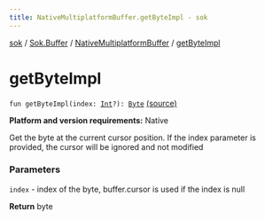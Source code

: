 ```yaml
---
title: NativeMultiplatformBuffer.getByteImpl - sok
---
```


[sok](../../index.html) / [Sok.Buffer](../index.html) / [NativeMultiplatformBuffer](index.html) / [getByteImpl](./get-byte-impl.html)

# getByteImpl

`fun getByteImpl(index: `[`Int`](https://kotlinlang.org/api/latest/jvm/stdlib/kotlin/-int/index.html)`?): `[`Byte`](https://kotlinlang.org/api/latest/jvm/stdlib/kotlin/-byte/index.html) [(source)](https://github.com/SeekDaSky/Sok/tree/master/native/sok-native-linux/src/Sok/Buffer/NativeMultiplatformBuffer.kt#L53)

**Platform and version requirements:** Native

Get the byte at the current cursor position. If the index parameter is provided, the cursor will be ignored and not modified

### Parameters

`index` - index of the byte, buffer.cursor is used if the index is null

**Return**
byte


